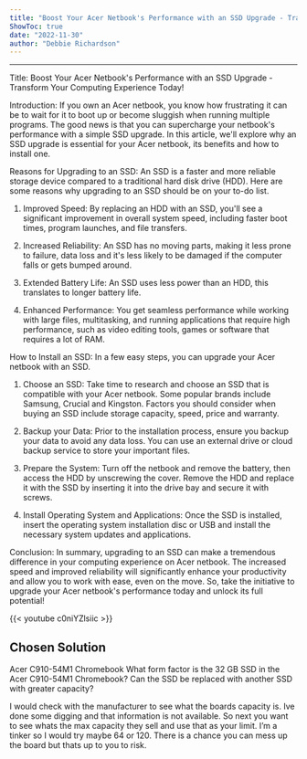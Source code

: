 ```yaml
---
title: "Boost Your Acer Netbook's Performance with an SSD Upgrade - Transform Your Computing Experience Today!"
ShowToc: true 
date: "2022-11-30"
author: "Debbie Richardson"
---
```

*****
Title: Boost Your Acer Netbook's Performance with an SSD Upgrade - Transform Your Computing Experience Today!

Introduction:
If you own an Acer netbook, you know how frustrating it can be to wait for it to boot up or become sluggish when running multiple programs. The good news is that you can supercharge your netbook's performance with a simple SSD upgrade. In this article, we'll explore why an SSD upgrade is essential for your Acer netbook, its benefits and how to install one.

Reasons for Upgrading to an SSD: 
An SSD is a faster and more reliable storage device compared to a traditional hard disk drive (HDD). Here are some reasons why upgrading to an SSD should be on your to-do list.

1. Improved Speed: By replacing an HDD with an SSD, you'll see a significant improvement in overall system speed, including faster boot times, program launches, and file transfers.

2. Increased Reliability: An SSD has no moving parts, making it less prone to failure, data loss and it's less likely to be damaged if the computer falls or gets bumped around.

3. Extended Battery Life: An SSD uses less power than an HDD, this translates to longer battery life.

4. Enhanced Performance: You get seamless performance while working with large files, multitasking, and running applications that require high performance, such as video editing tools, games or software that requires a lot of RAM.

How to Install an SSD: 
In a few easy steps, you can upgrade your Acer netbook with an SSD.

1. Choose an SSD: Take time to research and choose an SSD that is compatible with your Acer netbook. Some popular brands include Samsung, Crucial and Kingston. Factors you should consider when buying an SSD include storage capacity, speed, price and warranty.

2. Backup your Data: Prior to the installation process, ensure you backup your data to avoid any data loss. You can use an external drive or cloud backup service to store your important files.

3. Prepare the System: Turn off the netbook and remove the battery, then access the HDD by unscrewing the cover. Remove the HDD and replace it with the SSD by inserting it into the drive bay and secure it with screws.

4. Install Operating System and Applications: Once the SSD is installed, insert the operating system installation disc or USB and install the necessary system updates and applications.

Conclusion:
In summary, upgrading to an SSD can make a tremendous difference in your computing experience on Acer netbook. The increased speed and improved reliability will significantly enhance your productivity and allow you to work with ease, even on the move. So, take the initiative to upgrade your Acer netbook's performance today and unlock its full potential!

{{< youtube c0niYZlsiic >}} 



## Chosen Solution
 Acer C910-54M1 Chromebook
What form factor is the 32 GB SSD in the Acer C910-54M1 Chromebook?
Can the SSD be replaced with another SSD with greater capacity?

 I would check with the manufacturer to see what the boards capacity is.  Ive done some digging and that information is not available. So next you want to see whats the max capacity they sell and use that as your limit. I’m a tinker so I would try maybe 64 or 120. There is a chance you can mess up the board but thats up to you to risk.




